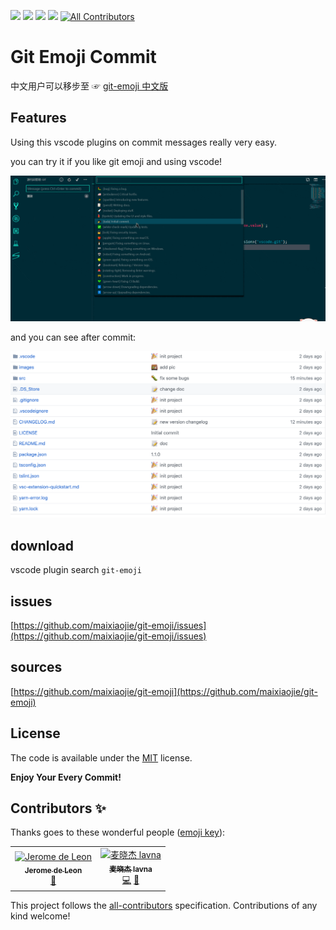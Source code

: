 [![](https://vsmarketplacebadge.apphb.com/version/maixiaojie.git-emoji.svg)](https://marketplace.visualstudio.com/items?itemName=maixiaojie.git-emoji)  [![](https://vsmarketplacebadge.apphb.com/installs/maixiaojie.git-emoji.svg)](https://marketplace.visualstudio.com/items?itemName=maixiaojie.git-emoji)  [![](https://vsmarketplacebadge.apphb.com/downloads/maixiaojie.git-emoji.svg)](https://marketplace.visualstudio.com/items?itemName=maixiaojie.git-emoji)  [![](https://vsmarketplacebadge.apphb.com/rating/maixiaojie.git-emoji.svg)](https://marketplace.visualstudio.com/items?itemName=maixiaojie.git-emoji)
[![All Contributors](https://img.shields.io/badge/all_contributors-2-orange.svg?style=flat-square)](#contributors)




# Git Emoji Commit

中文用户可以移步至 ☞ [git-emoji 中文版](https://github.com/maixiaojie/git-emoji-zh)

## Features

Using this vscode plugins on commit messages really very easy.

you can try it if you like git emoji and using vscode!


![](images/features_es.gif)

and you can see after commit:

![](images/feature_main_rs.png)

## download

vscode plugin search `git-emoji`

## issues

[https://github.com/maixiaojie/git-emoji/issues](https://github.com/maixiaojie/git-emoji/issues)

## sources

[https://github.com/maixiaojie/git-emoji](https://github.com/maixiaojie/git-emoji)

## License

The code is available under the [MIT](https://github.com/maixiaojie/git-emoji/blob/master/LICENSE) license.

**Enjoy Your Every Commit!**


## Contributors ✨

Thanks goes to these wonderful people ([emoji key](https://allcontributors.org/docs/en/emoji-key)):

<!-- ALL-CONTRIBUTORS-LIST:START - Do not remove or modify this section -->
<!-- prettier-ignore -->
<table>
  <tr>
    <td align="center"><a href="https://github.com/JeromeDeLeon"><img src="https://avatars0.githubusercontent.com/u/32805276?v=4" width="100px;" alt="Jerome de Leon"/><br /><sub><b>Jerome de Leon</b></sub></a><br /><a href="#design-JeromeDeLeon" title="Design">🎨</a></td>
    <td align="center"><a href="https://blog.mcust.cn/blogs/maixiaojie"><img src="https://avatars2.githubusercontent.com/u/11681287?v=4" width="100px;" alt="麦晓杰 lavna"/><br /><sub><b>麦晓杰 lavna</b></sub></a><br /><a href="https://github.com/maixiaojie/git-emoji/commits?author=maixiaojie" title="Code">💻</a> <a href="https://github.com/maixiaojie/git-emoji/commits?author=maixiaojie" title="Documentation">📖</a></td>
  </tr>
</table>

<!-- ALL-CONTRIBUTORS-LIST:END -->

This project follows the [all-contributors](https://github.com/all-contributors/all-contributors) specification. Contributions of any kind welcome!